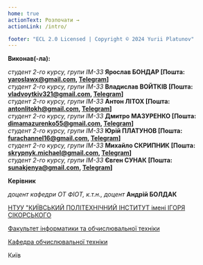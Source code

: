 ```yaml
---
home: true
actionText: Розпочати →
actionLink: /intro/

footer: "ECL 2.0 Licensed | Copyright © 2024 Yurii Platunov"
---
```



**Виконав(-ла):** 

*студент 2-го курсу, групи ІМ-33*<span padding-right:5em></span> **Ярослав БОНДАР [Пошта: yaroslawx@gmail.com, [Telegram](https://t.me/Adaptolo9)]**  
*студент 2-го курсу, групи ІМ-33*<span padding-right:5em></span> **Владислав ВОЙТКІВ [Пошта: vladvoytkiv321@gmail.com, [Telegram](https://t.me/alomv1)]**  
*студент 2-го курсу, групи ІМ-33*<span padding-right:5em></span> **Антон ЛІТОХ [Пошта: antonlitokh@gmail.com, [Telegram](https://t.me/Antoniolitoo)]**  
*студент 2-го курсу, групи ІМ-33*<span padding-right:5em></span> **Дмитро МАЗУРЕНКО [Пошта: dimamazurenko55@gmail.com, [Telegram](https://t.me/gbdxfilhn)]**  
*студент 2-го курсу, групи ІМ-33*<span padding-right:5em></span> **Юрій ПЛАТУНОВ [Пошта: furachannel16@gmail.com, [Telegram](https://t.me/fura_izi)]**  
*студент 2-го курсу, групи ІМ-33*<span padding-right:5em></span> **Михайло СКРИПНИК [Пошта: skrypnyk.michael@gmail.com, [Telegram](https://t.me/elaiviaien)]**  
*студент 2-го курсу, групи ІМ-33*<span padding-right:5em></span> **Євген СУНАК [Пошта: sunakjenya@gmail.com, [Telegram](https://t.me/Zhenya_O_O)]**  



**Керівник**

*доцент кафедри ОТ ФІОТ, к.т.н., доцент*<span padding-right:5em></span> **Андрій БОЛДАК** 

[НТУУ "КИЇВСЬКИЙ ПОЛІТЕХНІЧНИЙ ІНСТИТУТ імені ІГОРЯ СІКОРСЬКОГО](https://kpi.ua/)

[Факультет інформатики та обчислювальної техніки](https://fiot.kpi.ua/)

[Кафедра обчислювальної техніки](https://comsys.kpi.ua/)

Київ
